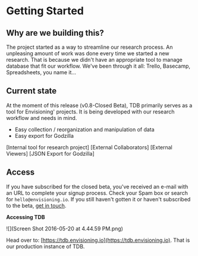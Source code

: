 # Getting Started

## Why are we building this?

The project started as a way to streamline our research process. An unpleasing amount of work was done every time we started a new research. That is because we didn't have an appropriate tool to manage database that fit our workflow. We've been through it all: Trello, Basecamp, Spreadsheets, you name it…

## Current state

At the moment of this release (v0.8-Closed Beta), TDB primarily serves as a tool for Envisioning' projects. It is being developed with our research workflow and needs in mind.

* Easy collection / reorganization and manipulation of data
* Easy export for Godzilla

[Internal tool for research project]
[External Collaborators]
[External Viewers]
[JSON Export for Godzilla]



## Access

If you have subscribed for the closed beta, you've received an e-mail with an URL to complete your signup process. Check your Spam box or search for `hello@envisioning.io`. If you still haven't gotten it or haven't subscribed to the beta, [get in touch](mailto:as@envisioning.io).

**Accessing TDB**

![](Screen Shot 2016-05-20 at 4.44.59 PM.png)

Head over to: [https://tdb.envisioning.io](https://tdb.envisioning.io). That is our production instance of TDB. 